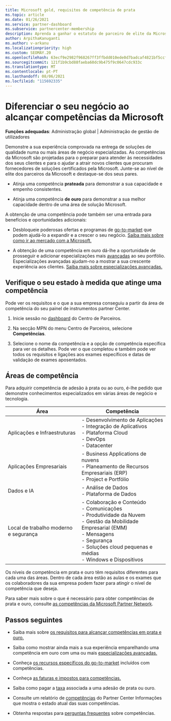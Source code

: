 ```yaml
---
title: Microsoft gold, requisitos de competência de prata
ms.topic: article
ms.date: 01/26/2021
ms.service: partner-dashboard
ms.subservice: partnercenter-membership
description: Aprenda a ganhar o estatuto de parceiro de elite da Microsoft e atraia novos clientes cumprindo os requisitos de competência para ganhar níveis de adesão de ouro e prata.
author: ArpithaKanuganti
ms.author: v-arkanu
ms.localizationpriority: high
ms.custom: SEOMAY.20
ms.openlocfilehash: 63ecf9e2982f968267ff3ffbdd010ede0d7badcaf4821bf5ccf6af8ccc994ea1
ms.sourcegitcommit: 121f1b9cbd88faeba60dc9b475f9c0647cdc933c
ms.translationtype: MT
ms.contentlocale: pt-PT
ms.lasthandoff: 08/06/2021
ms.locfileid: "115692335"
---
```

# <a name="differentiate-your-business-by-attaining-microsoft-competencies"></a>Diferenciar o seu negócio ao alcançar competências da Microsoft

**Funções adequadas**: Administração global | Administração de gestão de utilizadores

Demonstre a sua experiência comprovada na entrega de soluções de qualidade numa ou mais áreas de negócio especializadas. As competências da Microsoft são projetadas para o preparar para atender às necessidades dos seus clientes e para o ajudar a atrair novos clientes que procuram fornecedores de soluções certificados pela Microsoft. Junte-se ao nível de elite dos parceiros da Microsoft e destaque-se dos seus pares.

- Atinja uma competência **prateada** para demonstrar a sua capacidade e empenho consistentes.

- Atinja uma competência **de ouro** para demonstrar a sua melhor capacidade dentro de uma área de solução Microsoft.

A obtenção de uma competência pode também ser uma entrada para benefícios e oportunidades adicionais:

- Desbloqueie poderosas ofertas e programas de [go-to-market](mpn-learn-about-go-to-market-benefits.md) que podem ajudá-lo a expandir e a crescer o seu negócio. [Saiba mais sobre como ir ao mercado com a Microsoft.](https://partner.microsoft.com/solutions/go-to-market)

- A obtenção de uma competência em ouro dá-lhe a oportunidade de prosseguir e adicionar especializações mais [avançadas](advanced-specializations.md) ao seu portfólio. Especializações avançadas ajudam-no a mostrar a sua crescente experiência aos clientes. [Saiba mais sobre especializações avançadas.](https://partner.microsoft.com/membership/advanced-specialization)

## <a name="check-your-status-as-you-attain-a-competency"></a>Verifique o seu estado à medida que atinge uma competência

Pode ver os requisitos e o que a sua empresa conseguiu a partir da área de competência do seu painel de instrumentos partner Center.

1. Inicie sessão no [dashboard](https://partner.microsoft.com/dashboard/home) do Centro de Parceiros.

2. Na secção MPN do menu Centro de Parceiros, selecione **Competências**.

3. Selecione o nome da competência e a opção de competência específica para ver os detalhes. Pode ver o que completou e também pode ver todos os requisitos e ligações aos exames específicos e datas de validação de exames aposentados.

## <a name="competency-areas"></a>Áreas de competência

Para adquirir competência de adesão à prata ou ao ouro, é-lhe pedido que demonstre conhecimentos especializados em várias áreas de negócio e tecnologia.

|**Área**            |**Competência**                    |
|--------------------|--------------------------------|
|Aplicações e Infraestruturas| - Desenvolvimento de Aplicações<br/> - Integração de Aplicativos<br/> - Plataforma Cloud<br/> - DevOps<br/> - Datacenter |
|Aplicações Empresariais | - Business Applications de nuvens</br> - Planeamento de Recursos Empresariais (ERP)</br> - Project e Portfólio |
|Dados e IA| - Análise de Dados<br/> - Plataforma de Dados |
|Local de trabalho moderno e segurança | - Colaboração e Conteúdo<br/> - Comunicações<br/> - Produtividade da Nuvem<br/> - Gestão da Mobilidade Empresarial (EMM)<br/> - Mensagens<br/> - Segurança<br/> - Soluções cloud pequenas e médias<br/> - Windows e Dispositivos |

Os níveis de competência em prata e ouro têm requisitos diferentes para cada uma das áreas. Dentro de cada área estão as aulas e os exames que os colaboradores da sua empresa podem fazer para atingir o nível de competência que deseja. 

Para saber mais sobre o que é necessário para obter competências de prata e ouro, consulte [as competências da Microsoft Partner Network](https://partner.microsoft.com/membership/competencies).

## <a name="next-steps"></a>Passos seguintes

- Saiba mais sobre [os requisitos para alcançar competências em prata e ouro.](https://partner.microsoft.com/membership/competencies)

- Saiba como mostrar ainda mais a sua experiência emparelhando uma competência em ouro com uma ou mais [especializações avançadas.](advanced-specializations.md)

- Conheça [os recursos específicos do go-to-market](mpn-learn-about-go-to-market-benefits.md) incluídos com competências.

- Conheça [as faturas e impostos para competências.](mpn-view-print-maps-invoice.md)

- Saiba como pagar a [taxa](mpn-pay-fee-silver-gold-competency.md) associada a uma adesão de prata ou ouro.

- Consulte um relatório de [competências](insights-competencies-report.md) do Partner Center Informações que mostra o estado atual das suas competências.

- Obtenha respostas para [perguntas frequentes](competencies-faq.yml) sobre competências.
